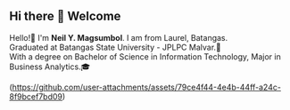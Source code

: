 ## Hi there 👋 Welcome ##

Hello!👋 I'm **Neil Y. Magsumbol**. I am from Laurel, Batangas.  
Graduated at Batangas State University - JPLPC Malvar.🏫     
With a degree on Bachelor of Science in Information Technology, Major in Business Analytics.🎓  



(https://github.com/user-attachments/assets/79ce4f44-4e4b-44ff-a24c-8f9bcef7bd09)
